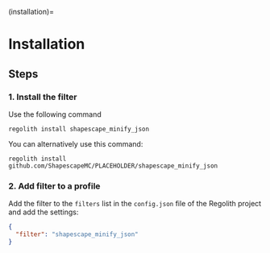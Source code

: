 (installation)=
# Installation

## Steps

### 1. Install the filter
Use the following command
```
regolith install shapescape_minify_json
```

You can alternatively use this command:
```
regolith install github.com/ShapescapeMC/PLACEHOLDER/shapescape_minify_json
```

### 2. Add filter to a profile
Add the filter to the `filters` list in the `config.json` file of the Regolith project and add the settings:

```json
{
  "filter": "shapescape_minify_json"
}
```